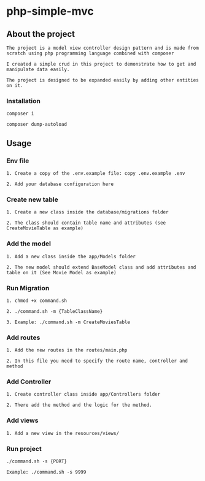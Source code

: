 # php-simple-mvc

## About the project

`The project is a model view controller design pattern and is made from scratch using php programming language combined with composer`

`I created a simple crud in this project to demonstrate how to get and manipulate data easily.`

`The project is designed to be expanded easily by adding other entities on it.`

### Installation

`composer i`

`composer dump-autoload`

## Usage

### Env file

`1. Create a copy of the .env.example file: copy .env.example .env`

`2. Add your database configuration here`

### Create new table

`1. Create a new class inside the database/migrations folder`

`2. The class should contain table name and attributes (see CreateMovieTable as example)`

### Add the model

`1. Add a new class inside the app/Models folder`

`2. The new model should extend BaseModel class and add attributes and table on it (See Movie Model as example)`

### Run Migration

`1. chmod +x command.sh`

`2. ./command.sh -m {TableClassName}`

`3. Example: ./command.sh -m CreateMoviesTable`


### Add routes

`1. Add the new routes in the routes/main.php`

`2. In this file you need to specify the route name, controller and method`

### Add Controller

`1. Create controller class inside app/Controllers folder`

`2. There add the method and the logic for the method.`

### Add views

`1. Add a new view in the resources/views/`
### Run project

`./command.sh -s {PORT}`

`Example: ./command.sh -s 9999`


